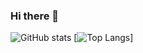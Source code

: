 ### Hi there 👋

![GitHub stats](https://github-readme-stats.vercel.app/api?username=TheOrangeIcon&show_icons=true&theme=react&count_private=true&cache_seconds=1800)
[![Top Langs](https://github-readme-stats.vercel.app/api/top-langs/?username=TheOrangeIcon&theme=react)]
